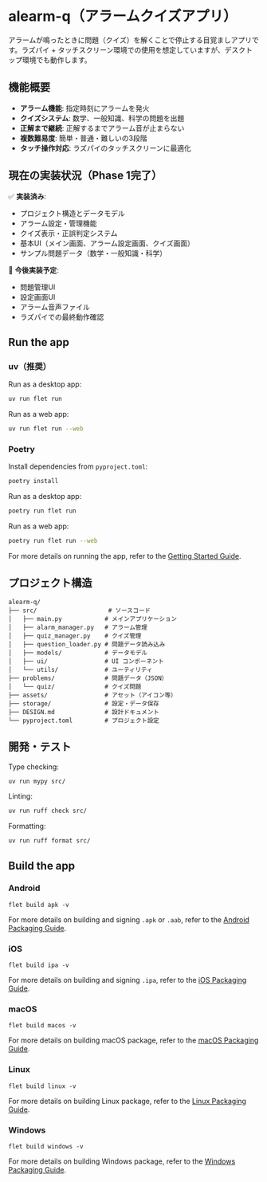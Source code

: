 # alearm-q（アラームクイズアプリ）

アラームが鳴ったときに問題（クイズ）を解くことで停止する目覚ましアプリです。ラズパイ + タッチスクリーン環境での使用を想定していますが、デスクトップ環境でも動作します。

## 機能概要

- **アラーム機能**: 指定時刻にアラームを発火
- **クイズシステム**: 数学、一般知識、科学の問題を出題
- **正解まで継続**: 正解するまでアラーム音が止まらない
- **複数難易度**: 簡単・普通・難しいの3段階
- **タッチ操作対応**: ラズパイのタッチスクリーンに最適化

## 現在の実装状況（Phase 1完了）

✅ **実装済み**:
- プロジェクト構造とデータモデル
- アラーム設定・管理機能
- クイズ表示・正誤判定システム
- 基本UI（メイン画面、アラーム設定画面、クイズ画面）
- サンプル問題データ（数学・一般知識・科学）

🚧 **今後実装予定**:
- 問題管理UI
- 設定画面UI
- アラーム音声ファイル
- ラズパイでの最終動作確認

## Run the app

### uv（推奨）

Run as a desktop app:

```bash
uv run flet run
```

Run as a web app:

```bash
uv run flet run --web
```

### Poetry

Install dependencies from `pyproject.toml`:

```bash
poetry install
```

Run as a desktop app:

```bash
poetry run flet run
```

Run as a web app:

```bash
poetry run flet run --web
```

For more details on running the app, refer to the [Getting Started Guide](https://flet.dev/docs/getting-started/).

## プロジェクト構造

```
alearm-q/
├── src/                    # ソースコード
│   ├── main.py            # メインアプリケーション
│   ├── alarm_manager.py   # アラーム管理
│   ├── quiz_manager.py    # クイズ管理
│   ├── question_loader.py # 問題データ読み込み
│   ├── models/            # データモデル
│   ├── ui/                # UI コンポーネント
│   └── utils/             # ユーティリティ
├── problems/              # 問題データ（JSON）
│   └── quiz/              # クイズ問題
├── assets/                # アセット（アイコン等）
├── storage/               # 設定・データ保存
├── DESIGN.md              # 設計ドキュメント
└── pyproject.toml         # プロジェクト設定
```

## 開発・テスト

Type checking:
```bash
uv run mypy src/
```

Linting:
```bash
uv run ruff check src/
```

Formatting:
```bash
uv run ruff format src/
```

## Build the app

### Android

```
flet build apk -v
```

For more details on building and signing `.apk` or `.aab`, refer to the [Android Packaging Guide](https://flet.dev/docs/publish/android/).

### iOS

```
flet build ipa -v
```

For more details on building and signing `.ipa`, refer to the [iOS Packaging Guide](https://flet.dev/docs/publish/ios/).

### macOS

```
flet build macos -v
```

For more details on building macOS package, refer to the [macOS Packaging Guide](https://flet.dev/docs/publish/macos/).

### Linux

```
flet build linux -v
```

For more details on building Linux package, refer to the [Linux Packaging Guide](https://flet.dev/docs/publish/linux/).

### Windows

```
flet build windows -v
```

For more details on building Windows package, refer to the [Windows Packaging Guide](https://flet.dev/docs/publish/windows/).